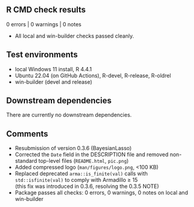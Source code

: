 ## R CMD check results

0 errors | 0 warnings | 0 notes

* All local and win-builder checks passed cleanly.


## Test environments
* local Windows 11 install, R 4.4.1
* Ubuntu 22.04 (on GitHub Actions), R-devel, R-release, R-oldrel
* win-builder (devel and release)

## Downstream dependencies
There are currently no downstream dependencies.

## Comments
* Resubmission of version 0.3.6 (BayesianLasso)
* Corrected the `Date` field in the DESCRIPTION file and removed non-standard top-level files (`README.html`, `pic.png`)
* Added compressed logo (`man/figures/logo.png`, <100 KB)
* Replaced deprecated `arma::is_finite(val)` calls with `std::isfinite(val)` to comply with Armadillo ≥ 15  
  (this fix was introduced in 0.3.6, resolving the 0.3.5 NOTE)
* Package passes all checks: 0 errors, 0 warnings, 0 notes on local and win-builder
